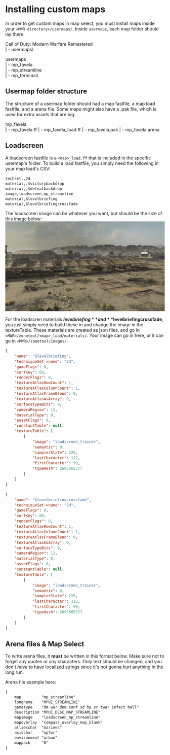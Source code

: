 # Installing custom maps

In order to get custom maps in map select, you must install maps inside your `<MWR directory>/usermaps/`. Inside `usermaps`, each map folder should lay there.

Call of Duty: Modern Warfare Remastered\
| - usermaps\

usermaps\
| - mp_favela\
| - mp_streamline\
| - mp_terminal\

## Usermap folder structure

The structure of a usermap folder should had a map fastfile, a map load fastfile, and a arena file. Some maps might also have a .pak file, which is used for extra assets that are big.

mp_favela\
| - mp_favela.ff
| - mp_favela_load.ff
| - mp_favela.pak
| - mp_favela.arena

## Loadscreen

A loadscreen fastfile is a `<map>_load.ff` that is included in the specific usermap's folder. To build a load fastfile, you simply need the following in your map load's CSV:

```csv
techset,,2d
material,,$victorybackdrop
material,,$defeatbackdrop
image,loadscreen_mp_streamline
material,$levelbriefing
material,$levelbriefingcrossfade
```

The loadscreen image can be whatever you want, but should be the size of this image below:
<img src="img/loadscreen.png"></img>

For the loadscren materials **$levelbriefing** and **$levelbriefingcrossfade**, you just simply need to build these in and change the image in the textureTable. These materials are created as json files, and go in `<MWR>/zonetool/<map>_load/materials/`. Your image can go in here, or it can go in `<MWR>/zonetool/images/`.

```json
{
    "name": "$levelbriefing",
    "techniqueSet->name": "2d",
    "gameFlags": 0,
    "sortKey": 60,
    "renderFlags": 0,
    "textureAtlasRowCount": 1,
    "textureAtlasColumnCount": 1,
    "textureAtlasFrameBlend": 0,
    "textureAtlasAsArray": 0,
    "surfaceTypeBits": 0,
    "cameraRegion": 12,
    "materialType": 0,
    "assetFlags": 0,
    "constantTable": null,
    "textureTable": [
        {
            "image": "loadscreen_trainer",
            "semantic": 0,
            "samplerState": 226,
            "lastCharacter": 112,
            "firstCharacter": 99,
            "typeHash": 2695565377
        }
    ]
}
```

```json
{
    "name": "$levelbriefingcrossfade",
    "techniqueSet->name": "2d",
    "gameFlags": 0,
    "sortKey": 60,
    "renderFlags": 0,
    "textureAtlasRowCount": 1,
    "textureAtlasColumnCount": 1,
    "textureAtlasFrameBlend": 0,
    "textureAtlasAsArray": 0,
    "surfaceTypeBits": 0,
    "cameraRegion": 12,
    "materialType": 0,
    "assetFlags": 0,
    "constantTable": null,
    "textureTable": [
        {
            "image": "loadscreen_trainer",
            "semantic": 0,
            "samplerState": 226,
            "lastCharacter": 112,
            "firstCharacter": 99,
            "typeHash": 2695565377
        }
    ]
}
```


## Arena files & Map Select

To write arena files, it **must** be written in this format below. Make sure not to forget any quotes or any characters. Only text should be changed, and you don't *have* to have localized strings since it's not gonna hurt anything in the long run.

Arena file example here:

```arena
{
    map         "mp_streamline"
    longname    "MPUI_STREAMLINE"
    gametype    "dm war dom conf sd hp sr twar infect ball"
    description "MPUI_DESC_MAP_STREAMLINE"
    mapimage    "loadscreen_mp_streamline"
    mapoverlay  "compass_overlay_map_blank"
    allieschar  "marines"
    axischar    "opfor"
    environment "urban"
    mappack     "0"
}
```
